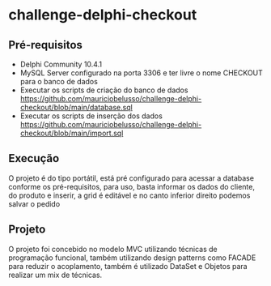 # challenge-delphi-checkout

## Pré-requisitos

- Delphi Community 10.4.1
- MySQL Server configurado na porta 3306 e ter livre o nome CHECKOUT para o banco de dados
- Executar os scripts de criação do banco de dados https://github.com/mauriciobelusso/challenge-delphi-checkout/blob/main/database.sql
- Executar os scripts de inserção dos dados https://github.com/mauriciobelusso/challenge-delphi-checkout/blob/main/import.sql

## Execução

O projeto é do tipo portátil, está pré configurado para acessar a database conforme os pré-requisitos, para uso, basta informar os dados do cliente, do produto e inserir, a grid é editável e no canto inferior direito podemos salvar o pedido

## Projeto

O projeto foi concebido no modelo MVC utilizando técnicas de programação funcional, também utilizando design patterns como FACADE para reduzir o acoplamento, também é utilizado DataSet e Objetos para realizar um mix de técnicas.
